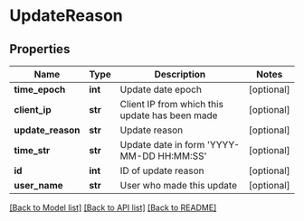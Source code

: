 # UpdateReason

## Properties
Name | Type | Description | Notes
------------ | ------------- | ------------- | -------------
**time_epoch** | **int** | Update date epoch | [optional] 
**client_ip** | **str** | Client IP from which this update has been made | [optional] 
**update_reason** | **str** | Update reason | [optional] 
**time_str** | **str** | Update date in form &#39;YYYY-MM-DD HH:MM:SS&#39; | [optional] 
**id** | **int** | ID of update reason | [optional] 
**user_name** | **str** | User who made this update | [optional] 

[[Back to Model list]](../README.md#documentation-for-models) [[Back to API list]](../README.md#documentation-for-api-endpoints) [[Back to README]](../README.md)


